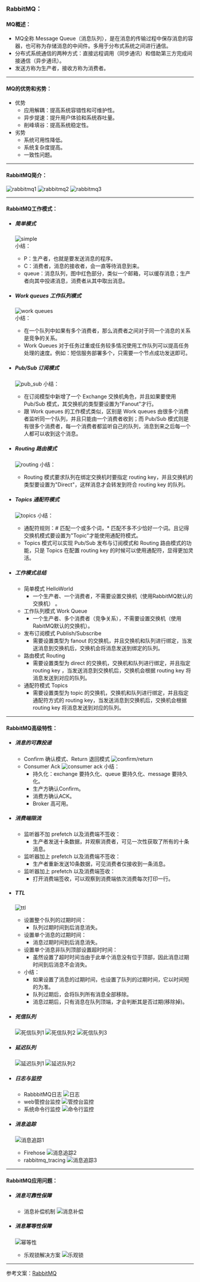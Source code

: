 ### RabbitMQ：

#### MQ概述：
* MQ全称 Message Queue（消息队列），是在消息的传输过程中保存消息的容器，也可称为存储消息的中间件。多用于分布式系统之间进行通信。
* 分布式系统通信的两种方式：直接远程调用（同步通讯）和借助第三方完成间接通信（异步通讯）。
* 发送方称为生产者，接收方称为消费者。

---

#### MQ的优势和劣势：
* 优势
    - 应用解耦：提高系统容错性和可维护性。
    - 异步提速：提升用户体验和系统吞吐量。
    - 削峰填谷：提高系统稳定性。
* 劣势
    - 系统可用性降低。
    - 系统复杂度提高。
    - 一致性问题。
---
#### RabbitMQ简介：
![rabbitmq1](https://raw.githubusercontent.com/JackyST0/Java-Technology-Stack/master/%E7%9B%B8%E5%85%B3%E5%9B%BE%E7%89%87/RabbitMQ-1.png)
![rabbitmq2](https://raw.githubusercontent.com/JackyST0/Java-Technology-Stack/master/%E7%9B%B8%E5%85%B3%E5%9B%BE%E7%89%87/RabbitMQ-2.png)
![rabbitmq3](https://raw.githubusercontent.com/JackyST0/Java-Technology-Stack/master/%E7%9B%B8%E5%85%B3%E5%9B%BE%E7%89%87/RabbitMQ-3.png)

---

#### RabbitMQ工作模式：
* ##### 简单模式
    ![simple](https://raw.githubusercontent.com/JackyST0/Java-Technology-Stack/master/%E7%9B%B8%E5%85%B3%E5%9B%BE%E7%89%87/%E7%AE%80%E5%8D%95%E6%A8%A1%E5%BC%8F.png)  
小结：
    - P：生产者，也就是要发送消息的程序。
    - C：消费者，消息的接收者，会一直等待消息到来。
    - queue：消息队列，图中红色部分，类似一个邮箱，可以缓存消息；生产者向其中投递消息，消费者从其中取出消息。

* ##### Work queues 工作队列模式
    ![work queues](https://raw.githubusercontent.com/JackyST0/Java-Technology-Stack/master/%E7%9B%B8%E5%85%B3%E5%9B%BE%E7%89%87/Work%20queues.png)      
小结：
    - 在一个队列中如果有多个消费者，那么消费者之间对于同一个消息的关系是竞争的关系。
    - Work Queues 对于任务过重或任务较多情况使用工作队列可以提高任务处理的速度。例如：短信服务部署多个，只需要一个节点成功发送即可。

* ##### Pub/Sub 订阅模式
    ![pub_sub](https://raw.githubusercontent.com/JackyST0/Java-Technology-Stack/master/%E7%9B%B8%E5%85%B3%E5%9B%BE%E7%89%87/Pub_Sub.png)
小结：
    - 在订阅模型中新增了一个 Exchange 交换机角色，并且如果要使用 Pub/Sub 模式，其交换机的类型要设置为"Fanout"才行。
    - 跟 Work queues 的工作模式类似，区别是 Work queues 由很多个消费者监听同一个队列，并且只能由一个消费者收到；而 Pub/Sub 模式则是有很多个消费者，每一个消费者都监听自己的队列，消息到来之后每一个人都可以收到这个消息。

* ##### Routing 路由模式
    ![routing](https://raw.githubusercontent.com/JackyST0/Java-Technology-Stack/master/%E7%9B%B8%E5%85%B3%E5%9B%BE%E7%89%87/Routing.png)
小结：
    - Routing 模式要求队列在绑定交换机时要指定 routing key，并且交换机的类型要设置为"Direct"，这样消息才会转发到符合 routing key 的队列。
 
* ##### Topics 通配符模式
    ![topics](https://raw.githubusercontent.com/JackyST0/Java-Technology-Stack/master/%E7%9B%B8%E5%85%B3%E5%9B%BE%E7%89%87/Topics.png)
小结：
    - 通配符规则：# 匹配一个或多个词，* 匹配不多不少恰好一个词。且记得交换机模式要设置为"Topic"才能使用通配符模式。
    - Topics 模式可以实现 Pub/Sub 发布与订阅模式和 Routing 路由模式的功能，只是 Topics 在配置 routing key 的时候可以使用通配符，显得更加灵活。

* ##### 工作模式总结
    - 简单模式 HelloWorld
        + 一个生产者、一个消费者，不需要设置交换机（使用RabbitMQ默认的交换机） 。
    - 工作队列模式 Work Queue
        + 一个生产者、多个消费者（竞争关系），不需要设置交换机（使用RabitMQ默认的交换机）。
    - 发布订阅模式 Publish/Subscribe
        + 需要设置类型为 fanout 的交换机，并且交换机和队列进行绑定，当发送消息到交换机后，交换机会将消息发送到绑定的队列。
    - 路由模式 Routing
        + 需要设置类型为 direct 的交换机，交换机和队列进行绑定，并且指定 routing key ，当发送消息到交换机后，交换机会根据 routing key 将消息发送到对应的队列。
    - 通配符模式 Topics
        + 需要设置类型为 topic 的交换机，交换机和队列进行绑定，并且指定通配符方式的 routing key，当发送消息到交换机后，交换机会根据 routing key 将消息发送到对应的队列。

---

#### RabbitMQ高级特性：
* ##### 消息的可靠投递
    - Confirm 确认模式、Return 退回模式
    ![confirm/return](https://raw.githubusercontent.com/JackyST0/Java-Technology-Stack/master/%E7%9B%B8%E5%85%B3%E5%9B%BE%E7%89%87/Confirm_Return.png)
    - Consumer Ack
    ![consumer ack](https://raw.githubusercontent.com/JackyST0/Java-Technology-Stack/master/%E7%9B%B8%E5%85%B3%E5%9B%BE%E7%89%87/Consumer%20Ack.png)
    小结：
        + 持久化：exchange 要持久化、queue 要持久化、message 要持久化。
        + 生产方确认Confirm。
        + 消费方确认ACK。
        + Broker 高可用。

* ##### 消费端限流
    - 监听器不加 prefetch 以及消费端不签收：
        + 生产者发送十条数据，并观察消费者，可见一次性获取了所有的十条消息。
    - 监听器加上 prefetch 以及消费端不签收：
        + 生产者重新发送10条数据，可见消费者仅接收到一条消息。
    - 监听器加上 prefetch 以及消费端签收：
        + 打开消费端签收，可以观察到消费端依次消费每次打印一行。

* ##### TTL
    ![ttl](https://raw.githubusercontent.com/JackyST0/Java-Technology-Stack/master/%E7%9B%B8%E5%85%B3%E5%9B%BE%E7%89%87/TTL.png)
    - 设置整个队列的过期时间：
        + 队列过期时间到后消息消失。
    - 设置单个消息的过期时间：
        + 消息过期时间到后消息消失。
    - 设置单个消息非队列顶部设置超时时间：
        + 虽然设置了超时时间当由于此单个消息没有位于顶部，因此消息过期时间到后消息不会消失。    
    - 小结：
        + 如果设置了消息的过期时间，也设置了队列的过期时间，它以时间短的为准。
        + 队列过期后，会将队列所有消息全部移除。
        + 消息过期后，只有消息在队列顶端，才会判断其是否过期(移除掉)。 

* ##### 死信队列
    ![死信队列1](https://raw.githubusercontent.com/JackyST0/Java-Technology-Stack/master/%E7%9B%B8%E5%85%B3%E5%9B%BE%E7%89%87/%E6%AD%BB%E4%BF%A1%E9%98%9F%E5%88%97-1.png)
    ![死信队列2](https://raw.githubusercontent.com/JackyST0/Java-Technology-Stack/master/%E7%9B%B8%E5%85%B3%E5%9B%BE%E7%89%87/%E6%AD%BB%E4%BF%A1%E9%98%9F%E5%88%97-2.png)
    ![死信队列3](https://raw.githubusercontent.com/JackyST0/Java-Technology-Stack/master/%E7%9B%B8%E5%85%B3%E5%9B%BE%E7%89%87/%E6%AD%BB%E4%BF%A1%E9%98%9F%E5%88%97-3.png)

* ##### 延迟队列
    ![延迟队列1](https://raw.githubusercontent.com/JackyST0/Java-Technology-Stack/master/%E7%9B%B8%E5%85%B3%E5%9B%BE%E7%89%87/%E5%BB%B6%E8%BF%9F%E9%98%9F%E5%88%97-1.png)
    ![延迟队列2](https://raw.githubusercontent.com/JackyST0/Java-Technology-Stack/master/%E7%9B%B8%E5%85%B3%E5%9B%BE%E7%89%87/%E5%BB%B6%E8%BF%9F%E9%98%9F%E5%88%97-2.png)

* ##### 日志与监控
    - RabbbitMQ日志
    ![日志](https://raw.githubusercontent.com/JackyST0/Java-Technology-Stack/master/%E7%9B%B8%E5%85%B3%E5%9B%BE%E7%89%87/RabbitMQ%E6%97%A5%E5%BF%97.png)
    - web管控台监控
    ![管控台监控](https://raw.githubusercontent.com/JackyST0/Java-Technology-Stack/master/%E7%9B%B8%E5%85%B3%E5%9B%BE%E7%89%87/%E7%AE%A1%E6%8E%A7%E5%8F%B0%E7%9B%91%E6%8E%A7.png)
    - 系统命令行监控
    ![命令行监控](https://raw.githubusercontent.com/JackyST0/Java-Technology-Stack/master/%E7%9B%B8%E5%85%B3%E5%9B%BE%E7%89%87/%E5%91%BD%E4%BB%A4%E8%A1%8C%E7%9B%91%E6%8E%A7.png)

* ##### 消息追踪
    ![消息追踪1](https://raw.githubusercontent.com/JackyST0/Java-Technology-Stack/master/%E7%9B%B8%E5%85%B3%E5%9B%BE%E7%89%87/%E6%B6%88%E6%81%AF%E8%BF%BD%E8%B8%AA-1.png)
    - Firehose
    ![消息追踪2](https://raw.githubusercontent.com/JackyST0/Java-Technology-Stack/master/%E7%9B%B8%E5%85%B3%E5%9B%BE%E7%89%87/%E6%B6%88%E6%81%AF%E8%BF%BD%E8%B8%AA-2.png)
    - rabbitmq_tracing
    ![消息追踪3](https://raw.githubusercontent.com/JackyST0/Java-Technology-Stack/master/%E7%9B%B8%E5%85%B3%E5%9B%BE%E7%89%87/%E6%B6%88%E6%81%AF%E8%BF%BD%E8%B8%AA-3.png)

---

#### RabbitMQ应用问题：
* ##### 消息可靠性保障
    - 消息补偿机制
    ![消息补偿](https://raw.githubusercontent.com/JackyST0/Java-Technology-Stack/master/%E7%9B%B8%E5%85%B3%E5%9B%BE%E7%89%87/%E6%B6%88%E6%81%AF%E8%A1%A5%E5%81%BF%E6%9C%BA%E5%88%B6.png)

* ##### 消息幂等性保障
    ![幂等性](https://raw.githubusercontent.com/JackyST0/Java-Technology-Stack/master/%E7%9B%B8%E5%85%B3%E5%9B%BE%E7%89%87/%E5%B9%82%E7%AD%89%E6%80%A7.png)
    - 乐观锁解决方案
    ![乐观锁](https://raw.githubusercontent.com/JackyST0/Java-Technology-Stack/master/%E7%9B%B8%E5%85%B3%E5%9B%BE%E7%89%87/%E4%B9%90%E8%A7%82%E9%94%81%E6%9C%BA%E5%88%B6.png)

---

参考文案：[RabbitMQ](https://weishao-996.github.io/2022/11/21/%E9%BB%91%E9%A9%AC%E7%A8%8B%E5%BA%8F%E5%91%98-RabbitMQ/)
